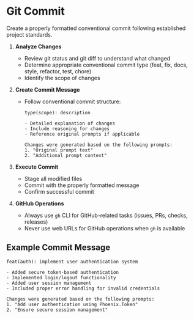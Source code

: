 # Git Commit

Create a properly formatted conventional commit following established project standards.

1. **Analyze Changes**
   - Review git status and git diff to understand what changed
   - Determine appropriate conventional commit type (feat, fix, docs, style, refactor, test, chore)
   - Identify the scope of changes

2. **Create Commit Message**
   - Follow conventional commit structure:
     ```
     type(scope): description
     
     - Detailed explanation of changes
     - Include reasoning for changes
     - Reference original prompts if applicable
     
     Changes were generated based on the following prompts:
     1. "Original prompt text"
     2. "Additional prompt context"
     ```

3. **Execute Commit**
   - Stage all modified files
   - Commit with the properly formatted message
   - Confirm successful commit

4. **GitHub Operations**
   - Always use `gh` CLI for GitHub-related tasks (issues, PRs, checks, releases)
   - Never use web URLs for GitHub operations when `gh` is available

## Example Commit Message

```
feat(auth): implement user authentication system

- Added secure token-based authentication
- Implemented login/logout functionality
- Added user session management
- Included proper error handling for invalid credentials

Changes were generated based on the following prompts:
1. "Add user authentication using Phoenix.Token"
2. "Ensure secure session management"
```